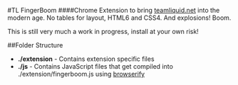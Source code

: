 #TL FingerBoom
####Chrome Extension to bring [teamliquid.net](http://teamliquid.net) into the modern age. No tables for layout, HTML6 and CSS4. And explosions! Boom.

This is still very much a work in progress, install at your own risk!

##Folder Structure
* **./extension** - Contains extension specific files
* **./js** - Contains JavaScript files that get compiled into ./extension/fingerboom.js using [browserify](https://github.com/substack/node-browserify)
